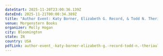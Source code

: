 ```yaml
---
dateStart: 2025-11-20T23:00:36.139Z
dateEnd: 2025-11-21T00:00:34.389Z
title: "Author Event: Katy Borner, Elizabeth G. Record, & Todd N. Theriault"
venue: Morgenstern Books
organizer: Molly Hogan
city: Bloomington
state: IN
country: USA
pdfLink: author-event_-katy-borner-elizabeth-g.-record-todd-n.-theriault-_-morgenstern-books.-find-it-here.-buy-it-here.-keep-us-here_.pdf
---
```

